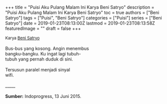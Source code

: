 +++
title = "Puisi Aku Pulang Malam Ini Karya Beni Satryo"
description = "Puisi Aku Pulang Malam Ini Karya Beni Satryo"
toc = true
authors = ["Beni Satryo"]
tags = ["Puisi", "Beni Satryo"]
categories = ["Puisi"]
series = ["Beni Satryo"]
date = 2019-01-23T08:13:00Z
lastmod = 2019-01-23T08:13:58Z
featuredImage = ""
draft = false
+++

<div style="text-align: justify;">
<div style="font-size: small;">Karya <a href="/authors/beni-satryo/" target="_blank">Beni Satryo</a></div><br />
Bus-bus yang kosong. Angin menembus<br />bangku-bangku. Ku ingat lagi tubuh-<br />tubuh yang pernah duduk di sini.<br /><br />Tersusun paralel menjadi sinyal<br />wifi.<br /><br />
_____
<br /><br /><b>Sumber:</b> Indoprogress, 13 Juni 2015.</div>
